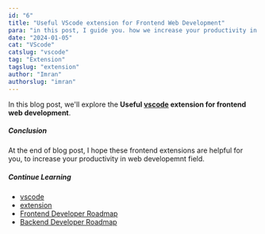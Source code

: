 ```yaml
---
id: "6"
title: "Useful VScode extension for Frontend Web Development"
para: "in this post, I guide you. how we increase your productivity in web development field."
date: "2024-01-05"
cat: "VScode"
catslug: "vscode"
tag: "Extension"
tagslug: "extension"
author: "Imran"
authorslug: "imran"
---
```


In this blog post, we'll explore the **Useful [vscode](https://code.visualstudio.com/) extension for frontend web development**.

##### Conclusion
At the end of blog post, I hope these frontend extensions are helpful for you, to increase your productivity in web developemnt field.

##### Continue Learning

<!-- Useful VS Code Extensions For Front-End Developers -->
<!-- Useful VS Code Extensions For Back-End Developers -->

* [vscode](/)
* [extension](/)
* [Frontend Developer Roadmap](/)
* [Backend Developer Roadmap](/)